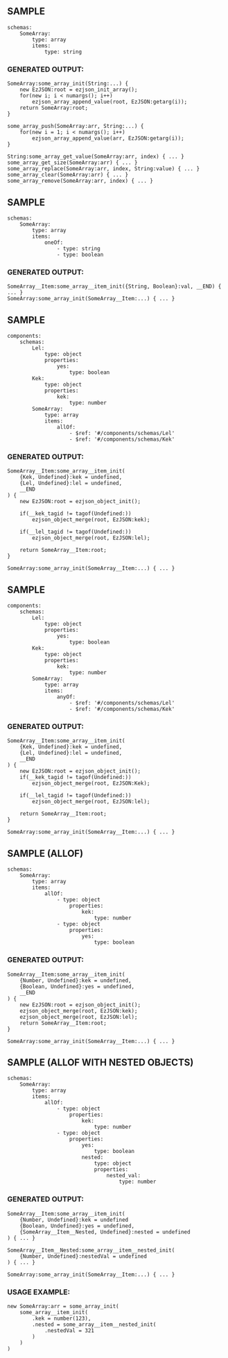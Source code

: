## SAMPLE
	schemas:
		SomeArray:
			type: array
			items: 
				type: string
### GENERATED OUTPUT:
	SomeArray:some_array_init(String:...) {
		new EzJSON:root = ezjson_init_array();
		for(new i; i < numargs(); i++)
			ezjson_array_append_value(root, EzJSON:getarg(i));
		return SomeArray:root;
	}

	some_array_push(SomeArray:arr, String:...) {
		for(new i = 1; i < numargs(); i++)
			ezjson_array_append_value(arr, EzJSON:getarg(i));
	}

	String:some_array_get_value(SomeArray:arr, index) { ... }
	some_array_get_size(SomeArray:arr) { ... }
	some_array_replace(SomeArray:arr, index, String:value) { ... }
	some_array_clear(SomeArray:arr) { ... }
	some_array_remove(SomeArray:arr, index) { ... }


## SAMPLE
	schemas:
		SomeArray:
			type: array
			items: 
				oneOf:
					- type: string
					- type: boolean
### GENERATED OUTPUT:
	SomeArray__Item:some_array__item_init({String, Boolean}:val, __END) { ... }
	SomeArray:some_array_init(SomeArray__Item:...) { ... }


## SAMPLE
	components:
		schemas:
			Lel:
				type: object
				properties:
					yes:
						type: boolean
			Kek:
				type: object
				properties:
					kek:
						type: number
			SomeArray:
				type: array
				items: 
					allOf:
						- $ref: '#/components/schemas/Lel'
						- $ref: '#/components/schemas/Kek'
### GENERATED OUTPUT:
	SomeArray__Item:some_array__item_init(
		{Kek, Undefined}:kek = undefined, 
		{Lel, Undefined}:lel = undefined,
		__END
	) {
		new EzJSON:root = ezjson_object_init();

		if(__kek_tagid != tagof(Undefined:))
			ezjson_object_merge(root, EzJSON:kek);

		if(__lel_tagid != tagof(Undefined:))
			ezjson_object_merge(root, EzJSON:lel);

		return SomeArray__Item:root;
	}

	SomeArray:some_array_init(SomeArray__Item:...) { ... }


## SAMPLE
	components:
		schemas:
			Lel:
				type: object
				properties:
					yes:
						type: boolean
			Kek:
				type: object
				properties:
					kek:
						type: number
			SomeArray:
				type: array
				items: 
					anyOf:
						- $ref: '#/components/schemas/Lel'
						- $ref: '#/components/schemas/Kek'
### GENERATED OUTPUT:
	SomeArray__Item:some_array__item_init(
		{Kek, Undefined}:kek = undefined, 
		{Lel, Undefined}:lel = undefined,
		__END
	) {
		new EzJSON:root = ezjson_object_init();
		if(__kek_tagid != tagof(Undefined:))
			ezjson_object_merge(root, EzJSON:Kek);

		if(__lel_tagid != tagof(Undefined:))
			ezjson_object_merge(root, EzJSON:lel);

		return SomeArray__Item:root;
	}

	SomeArray:some_array_init(SomeArray__Item:...) { ... }


## SAMPLE (ALLOF)
	schemas:
		SomeArray:
			type: array
			items: 
				allOf:
					- type: object
						properties:
							kek:
								type: number
					- type: object
						properties:
							yes:
								type: boolean
						  	
### GENERATED OUTPUT:
	SomeArray__Item:some_array__item_init(
		{Number, Undefined}:kek = undefined, 
		{Boolean, Undefined}:yes = undefined,
		__END
	) {
		new EzJSON:root = ezjson_object_init();
		ezjson_object_merge(root, EzJSON:kek);
		ezjson_object_merge(root, EzJSON:lel);
		return SomeArray__Item:root;
	}

	SomeArray:some_array_init(SomeArray__Item:...) { ... }


## SAMPLE (ALLOF WITH NESTED OBJECTS)
	schemas:
		SomeArray:
			type: array
			items: 
				allOf:
					- type: object
						properties:
							kek:
								type: number
					- type: object
						properties:
							yes:
								type: boolean
							nested:
								type: object
								properties:
									nested_val:
										type: number
						  	
### GENERATED OUTPUT:
	SomeArray__Item:some_array__item_init(
		{Number, Undefined}:kek = undefined
		{Boolean, Undefined}:yes = undefined,
		{SomeArray__Item__Nested, Undefined}:nested = undefined
	) { ... }

	SomeArray__Item__Nested:some_array__item__nested_init(
		{Number, Undefined}:nestedVal = undefined
	) { ... }

	SomeArray:some_array_init(SomeArray__Item:...) { ... }
### USAGE EXAMPLE:
	new SomeArray:arr = some_array_init(
		some_array__item_init(
			.kek = number(123),
			.nested = some_array__item__nested_init(
				.nestedVal = 321
			)
		)
	)
